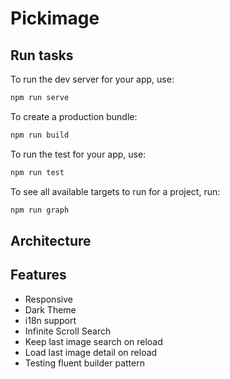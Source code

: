 # Pickimage

## Run tasks

To run the dev server for your app, use:

```sh
npm run serve
```

To create a production bundle:

```sh
npm run build
```

To run the test for your app, use:

```sh
npm run test
```

To see all available targets to run for a project, run:

```sh
npm run graph
```
## Architecture

## Features

- Responsive
- Dark Theme
- i18n support
- Infinite Scroll Search
- Keep last image search on reload
- Load last image detail on reload
- Testing fluent builder pattern